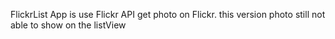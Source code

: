 FlickrList App is use Flickr API get photo on Flickr. this version photo still not able to show on the listView
